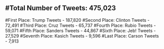 #Total Number of Tweets: 475,023 
---
#First Place: Trump Tweets - 187,820
#Second Place: Clinton Tweets - 72,491
#Third Place: Cruz Tweets - 65,737
#Fourth Place: Rubio Tweets - 59,071
#Fifth Place: Sanders Tweets - 44,867
#Sixth Place: Jeb! Tweets - 27,529
#Seventh Place: Kasich Tweets - 9,596
#Last Place: Carson Tweets - 7,913
